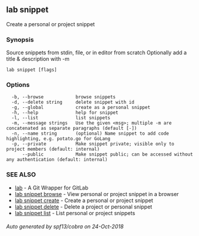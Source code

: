 ## lab snippet

Create a personal or project snippet

### Synopsis


Source snippets from stdin, file, or in editor from scratch
Optionally add a title & description with -m

```
lab snippet [flags]
```

### Options

```
  -b, --browse            browse snippets
  -d, --delete string     delete snippet with id
  -g, --global            create as a personal snippet
  -h, --help              help for snippet
  -l, --list              list snippets
  -m, --message strings   Use the given <msg>; multiple -m are concatenated as separate paragraphs (default [-])
  -n, --name string       (optional) Name snippet to add code highlighting, e.g. potato.go for GoLang
  -p, --private           Make snippet private; visible only to project members (default: internal)
      --public            Make snippet public; can be accessed without any authentication (default: internal)
```

### SEE ALSO

* [lab](index.md)	 - A Git Wrapper for GitLab
* [lab snippet browse](lab_snippet_browse.md)	 - View personal or project snippet in a browser
* [lab snippet create](lab_snippet_create.md)	 - Create a personal or project snippet
* [lab snippet delete](lab_snippet_delete.md)	 - Delete a project or personal snippet
* [lab snippet list](lab_snippet_list.md)	 - List personal or project snippets

###### Auto generated by spf13/cobra on 24-Oct-2018
